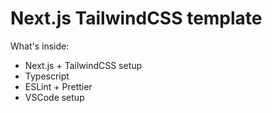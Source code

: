 # Next.js TailwindCSS template

What's inside:
- Next.js + TailwindCSS setup
- Typescript
- ESLint + Prettier
- VSCode setup